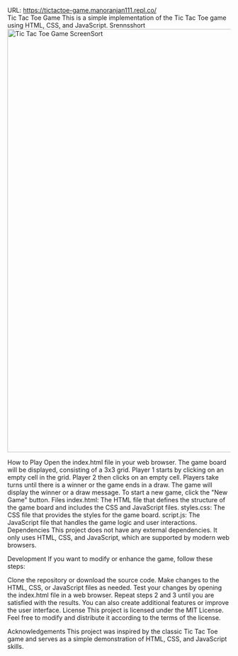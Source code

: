 URL: https://tictactoe-game.manoranjan111.repl.co/<br>
Tic Tac Toe Game
This is a simple implementation of the Tic Tac Toe game using HTML, CSS, and JavaScript.
Srennsshort
<img width="956" alt="Tic Tac Toe Game ScreenSort" src="https://github.com/Manoranjan111/Tic-Tac-Toe-Game/assets/95931051/62a6018a-035b-4bba-a630-38e43e1d8597">


How to Play
Open the index.html file in your web browser.
The game board will be displayed, consisting of a 3x3 grid.
Player 1 starts by clicking on an empty cell in the grid.
Player 2 then clicks on an empty cell.
Players take turns until there is a winner or the game ends in a draw.
The game will display the winner or a draw message.
To start a new game, click the "New Game" button.
Files
index.html: The HTML file that defines the structure of the game board and includes the CSS and JavaScript files.
styles.css: The CSS file that provides the styles for the game board.
script.js: The JavaScript file that handles the game logic and user interactions.
Dependencies
This project does not have any external dependencies. It only uses HTML, CSS, and JavaScript, which are supported by modern web browsers.

Development
If you want to modify or enhance the game, follow these steps:

Clone the repository or download the source code.
Make changes to the HTML, CSS, or JavaScript files as needed.
Test your changes by opening the index.html file in a web browser.
Repeat steps 2 and 3 until you are satisfied with the results.
You can also create additional features or improve the user interface.
License
This project is licensed under the MIT License. Feel free to modify and distribute it according to the terms of the license.

Acknowledgements
This project was inspired by the classic Tic Tac Toe game and serves as a simple demonstration of HTML, CSS, and JavaScript skills.
